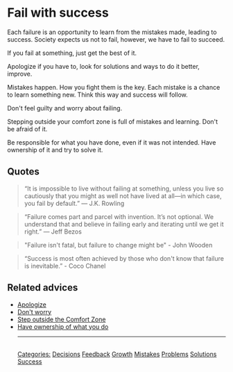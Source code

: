 # Fail with success

Each failure is an opportunity to learn from the mistakes made, leading to success. Society expects us not to fail, however, we have to fail to succeed.
 
If you fail at something, just get the best of it.
 
Apologize if you have to, look for solutions and ways to do it better, improve.
 
Mistakes happen. How you fight them is the key. Each mistake is a chance to learn something new. Think this way and success will follow.
 
Don't feel guilty and worry about failing.

Stepping outside your comfort zone is full of mistakes and learning. Don't be afraid of it.
 
Be responsible for what you have done, even if it was not intended. Have ownership of it and try to solve it.

## Quotes

> “It is impossible to live without failing at something, unless you live so cautiously that you might as well not have lived at all—in which case, you fail by default.” ― J.K. Rowling

> “Failure comes part and parcel with invention. It’s not optional. We understand that and believe in failing early and iterating until we get it right.” ― Jeff Bezos

> "Failure isn't fatal, but failure to change might be" - John Wooden

> “Success is most often achieved by those who don't know that failure is inevitable.” - Coco Chanel

## Related advices

- [Apologize](Apologize/index.md)
- [Don't worry](Don't%20worry/index.md)
- [Step outside the Comfort Zone](Step%20outside%20the%20Comfort%20Zone/index.md)
- [Have ownership of what you do](Have%20ownership%20of%20what%20you%20do/index.md)<hr/><br/>[Categories:](Categories/index.md) [Decisions](Categories/Decisions.md) [Feedback](Categories/Feedback.md) [Growth](Categories/Growth.md) [Mistakes](Categories/Mistakes.md) [Problems](Categories/Problems.md) [Solutions](Categories/Solutions.md) [Success](Categories/Success.md)